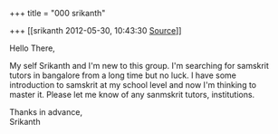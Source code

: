 +++
title = "000 srikanth"

+++
[[srikanth	2012-05-30, 10:43:30 [Source](https://groups.google.com/g/samskrita/c/p9yHzjggHX8)]]



Hello There,  
  
My self Srikanth and I'm new to this group. I'm searching for samskrit  
tutors in bangalore from a long time but no luck. I have some  
introduction to samskrit at my school level and now I'm thinking to  
master it. Please let me know of any sanmskrit tutors, institutions.  
  
  
  
  
Thanks in advance,  
Srikanth

